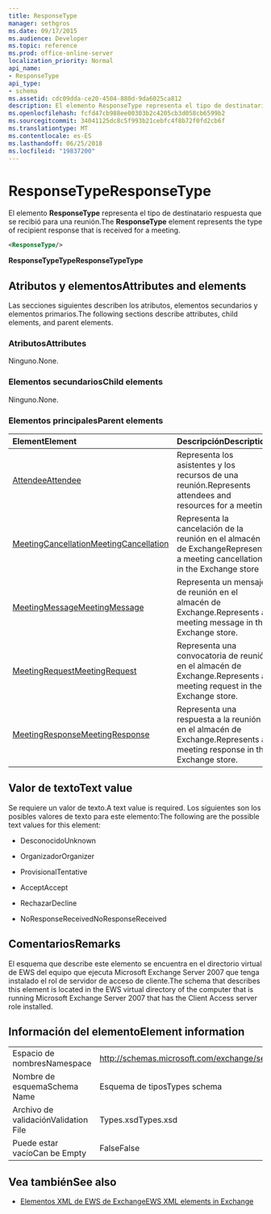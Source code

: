 ```yaml
---
title: ResponseType
manager: sethgros
ms.date: 09/17/2015
ms.audience: Developer
ms.topic: reference
ms.prod: office-online-server
localization_priority: Normal
api_name:
- ResponseType
api_type:
- schema
ms.assetid: cdc09dda-ce20-4504-880d-9da6025ca812
description: El elemento ResponseType representa el tipo de destinatario respuesta que se recibió para una reunión.
ms.openlocfilehash: fcfd47cb988ee00303b2c4205cb3d058cb6599b2
ms.sourcegitcommit: 34041125dc8c5f993b21cebfc4f8b72f0fd2cb6f
ms.translationtype: MT
ms.contentlocale: es-ES
ms.lasthandoff: 06/25/2018
ms.locfileid: "19837200"
---
```

# <a name="responsetype"></a><span data-ttu-id="9adb8-103">ResponseType</span><span class="sxs-lookup"><span data-stu-id="9adb8-103">ResponseType</span></span>

<span data-ttu-id="9adb8-104">El elemento **ResponseType** representa el tipo de destinatario respuesta que se recibió para una reunión.</span><span class="sxs-lookup"><span data-stu-id="9adb8-104">The **ResponseType** element represents the type of recipient response that is received for a meeting.</span></span> 
  
```xml
<ResponseType/>
```

 <span data-ttu-id="9adb8-105">**ResponseTypeType**</span><span class="sxs-lookup"><span data-stu-id="9adb8-105">**ResponseTypeType**</span></span>
## <a name="attributes-and-elements"></a><span data-ttu-id="9adb8-106">Atributos y elementos</span><span class="sxs-lookup"><span data-stu-id="9adb8-106">Attributes and elements</span></span>

<span data-ttu-id="9adb8-107">Las secciones siguientes describen los atributos, elementos secundarios y elementos primarios.</span><span class="sxs-lookup"><span data-stu-id="9adb8-107">The following sections describe attributes, child elements, and parent elements.</span></span>
  
### <a name="attributes"></a><span data-ttu-id="9adb8-108">Atributos</span><span class="sxs-lookup"><span data-stu-id="9adb8-108">Attributes</span></span>

<span data-ttu-id="9adb8-109">Ninguno.</span><span class="sxs-lookup"><span data-stu-id="9adb8-109">None.</span></span>
  
### <a name="child-elements"></a><span data-ttu-id="9adb8-110">Elementos secundarios</span><span class="sxs-lookup"><span data-stu-id="9adb8-110">Child elements</span></span>

<span data-ttu-id="9adb8-111">Ninguno.</span><span class="sxs-lookup"><span data-stu-id="9adb8-111">None.</span></span>
  
### <a name="parent-elements"></a><span data-ttu-id="9adb8-112">Elementos principales</span><span class="sxs-lookup"><span data-stu-id="9adb8-112">Parent elements</span></span>

|<span data-ttu-id="9adb8-113">**Element**</span><span class="sxs-lookup"><span data-stu-id="9adb8-113">**Element**</span></span>|<span data-ttu-id="9adb8-114">**Descripción**</span><span class="sxs-lookup"><span data-stu-id="9adb8-114">**Description**</span></span>|
|:-----|:-----|
|[<span data-ttu-id="9adb8-115">Attendee</span><span class="sxs-lookup"><span data-stu-id="9adb8-115">Attendee</span></span>](attendee.md) <br/> |<span data-ttu-id="9adb8-116">Representa los asistentes y los recursos de una reunión.</span><span class="sxs-lookup"><span data-stu-id="9adb8-116">Represents attendees and resources for a meeting.</span></span>  <br/> |
|[<span data-ttu-id="9adb8-117">MeetingCancellation</span><span class="sxs-lookup"><span data-stu-id="9adb8-117">MeetingCancellation</span></span>](meetingcancellation.md) <br/> |<span data-ttu-id="9adb8-118">Representa la cancelación de la reunión en el almacén de Exchange</span><span class="sxs-lookup"><span data-stu-id="9adb8-118">Represents a meeting cancellation in the Exchange store</span></span>  <br/> |
|[<span data-ttu-id="9adb8-119">MeetingMessage</span><span class="sxs-lookup"><span data-stu-id="9adb8-119">MeetingMessage</span></span>](meetingmessage.md) <br/> |<span data-ttu-id="9adb8-120">Representa un mensaje de reunión en el almacén de Exchange.</span><span class="sxs-lookup"><span data-stu-id="9adb8-120">Represents a meeting message in the Exchange store.</span></span>  <br/> |
|[<span data-ttu-id="9adb8-121">MeetingRequest</span><span class="sxs-lookup"><span data-stu-id="9adb8-121">MeetingRequest</span></span>](meetingrequest.md) <br/> |<span data-ttu-id="9adb8-122">Representa una convocatoria de reunión en el almacén de Exchange.</span><span class="sxs-lookup"><span data-stu-id="9adb8-122">Represents a meeting request in the Exchange store.</span></span>  <br/> |
|[<span data-ttu-id="9adb8-123">MeetingResponse</span><span class="sxs-lookup"><span data-stu-id="9adb8-123">MeetingResponse</span></span>](meetingresponse.md) <br/> |<span data-ttu-id="9adb8-124">Representa una respuesta a la reunión en el almacén de Exchange.</span><span class="sxs-lookup"><span data-stu-id="9adb8-124">Represents a meeting response in the Exchange store.</span></span>  <br/> |
   
## <a name="text-value"></a><span data-ttu-id="9adb8-125">Valor de texto</span><span class="sxs-lookup"><span data-stu-id="9adb8-125">Text value</span></span>

<span data-ttu-id="9adb8-126">Se requiere un valor de texto.</span><span class="sxs-lookup"><span data-stu-id="9adb8-126">A text value is required.</span></span> <span data-ttu-id="9adb8-127">Los siguientes son los posibles valores de texto para este elemento:</span><span class="sxs-lookup"><span data-stu-id="9adb8-127">The following are the possible text values for this element:</span></span>
  
- <span data-ttu-id="9adb8-128">Desconocido</span><span class="sxs-lookup"><span data-stu-id="9adb8-128">Unknown</span></span>
    
- <span data-ttu-id="9adb8-129">Organizador</span><span class="sxs-lookup"><span data-stu-id="9adb8-129">Organizer</span></span>
    
- <span data-ttu-id="9adb8-130">Provisional</span><span class="sxs-lookup"><span data-stu-id="9adb8-130">Tentative</span></span>
    
- <span data-ttu-id="9adb8-131">Accept</span><span class="sxs-lookup"><span data-stu-id="9adb8-131">Accept</span></span>
    
- <span data-ttu-id="9adb8-132">Rechazar</span><span class="sxs-lookup"><span data-stu-id="9adb8-132">Decline</span></span>
    
- <span data-ttu-id="9adb8-133">NoResponseReceived</span><span class="sxs-lookup"><span data-stu-id="9adb8-133">NoResponseReceived</span></span>
    
## <a name="remarks"></a><span data-ttu-id="9adb8-134">Comentarios</span><span class="sxs-lookup"><span data-stu-id="9adb8-134">Remarks</span></span>

<span data-ttu-id="9adb8-135">El esquema que describe este elemento se encuentra en el directorio virtual de EWS del equipo que ejecuta Microsoft Exchange Server 2007 que tenga instalado el rol de servidor de acceso de cliente.</span><span class="sxs-lookup"><span data-stu-id="9adb8-135">The schema that describes this element is located in the EWS virtual directory of the computer that is running Microsoft Exchange Server 2007 that has the Client Access server role installed.</span></span>
  
## <a name="element-information"></a><span data-ttu-id="9adb8-136">Información del elemento</span><span class="sxs-lookup"><span data-stu-id="9adb8-136">Element information</span></span>

|||
|:-----|:-----|
|<span data-ttu-id="9adb8-137">Espacio de nombres</span><span class="sxs-lookup"><span data-stu-id="9adb8-137">Namespace</span></span>  <br/> |http://schemas.microsoft.com/exchange/services/2006/types  <br/> |
|<span data-ttu-id="9adb8-138">Nombre de esquema</span><span class="sxs-lookup"><span data-stu-id="9adb8-138">Schema Name</span></span>  <br/> |<span data-ttu-id="9adb8-139">Esquema de tipos</span><span class="sxs-lookup"><span data-stu-id="9adb8-139">Types schema</span></span>  <br/> |
|<span data-ttu-id="9adb8-140">Archivo de validación</span><span class="sxs-lookup"><span data-stu-id="9adb8-140">Validation File</span></span>  <br/> |<span data-ttu-id="9adb8-141">Types.xsd</span><span class="sxs-lookup"><span data-stu-id="9adb8-141">Types.xsd</span></span>  <br/> |
|<span data-ttu-id="9adb8-142">Puede estar vacío</span><span class="sxs-lookup"><span data-stu-id="9adb8-142">Can be Empty</span></span>  <br/> |<span data-ttu-id="9adb8-143">False</span><span class="sxs-lookup"><span data-stu-id="9adb8-143">False</span></span>  <br/> |
   
## <a name="see-also"></a><span data-ttu-id="9adb8-144">Vea también</span><span class="sxs-lookup"><span data-stu-id="9adb8-144">See also</span></span>



- [<span data-ttu-id="9adb8-145">Elementos XML de EWS de Exchange</span><span class="sxs-lookup"><span data-stu-id="9adb8-145">EWS XML elements in Exchange</span></span>](ews-xml-elements-in-exchange.md)

